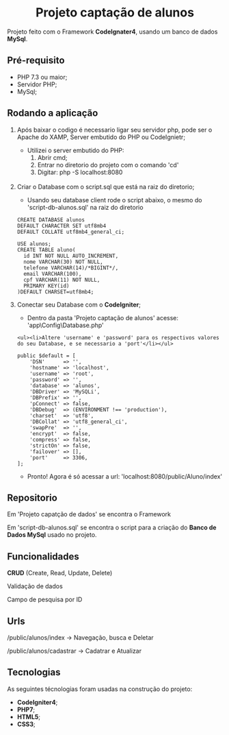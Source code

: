<h1 Align='center'>Projeto captação de alunos</h1>
  <p> Projeto feito com o Framework <strong>CodeIgnater4</strong>, usando um banco de dados <strong>MySql</strong>.</p>

<h2>Pré-requisito</h2>

<ul>
  <li>PHP 7.3 ou maior;</li>
  <li>Servidor PHP;</li>
  <li>MySql;</li>
</ul>

<h2>Rodando a aplicação</h2>

<ol>
  <li>Após baixar o codigo é necessario ligar seu servidor php, pode ser o Apache do XAMP, Server embutido do PHP ou CodeIgnietr;</li>
    <ul><li>Utilizei o server embutido do PHP:
      <ol>
        <li>Abrir cmd;</li>
        <li>Entrar no diretorio do projeto com o comando 'cd'</li>
        <li>Digitar: php -S localhost:8080</li>
      </ol>
    </ul>
  <br>
  <li>Criar o Database com o script.sql que está na raiz do diretorio;</li>
    <ul><li>Usando seu database client rode o script abaixo, o mesmo do 'script-db-alunos.sql' na raiz do diretorio</li></ul>
   
  
    CREATE DATABASE alunos
    DEFAULT CHARACTER SET utf8mb4
    DEFAULT COLLATE utf8mb4_general_ci;

    USE alunos;
    CREATE TABLE aluno(
      id INT NOT NULL AUTO_INCREMENT,
      nome VARCHAR(30) NOT NULL,
      telefone VARCHAR(14)/*BIGINT*/,
      email VARCHAR(100),
      cpf VARCHAR(11) NOT NULL,
      PRIMARY KEY(id)
    )DEFAULT CHARSET=utf8mb4;
 
  <li>Conectar seu Database com o <strong>CodeIgniter</strong>;</li>
    <ul><li>Dentro da pasta 'Projeto captação de alunos' acesse: 'app\Config\Database.php'</li></ul>
  
    <ul><li>Altere 'username' e 'password' para os respectivos valores do seu Database, e se necessario a 'port'</li></ul>
 
    public $default = [
        'DSN'      => '',
        'hostname' => 'localhost',
        'username' => 'root',
        'password' => '',
        'database' => 'alunos',
        'DBDriver' => 'MySQLi',
        'DBPrefix' => '',
        'pConnect' => false,
        'DBDebug'  => (ENVIRONMENT !== 'production'),
        'charset'  => 'utf8',
        'DBCollat' => 'utf8_general_ci',
        'swapPre'  => '',
        'encrypt'  => false,
        'compress' => false,
        'strictOn' => false,
        'failover' => [],
        'port'     => 3306,
    ];
  
<ul><li>Pronto! Agora é só acessar a url: 'localhost:8080/public/Aluno/index'</li></ul>
</ol>

<h2>Repositorio</h2>

  <p>Em 'Projeto capatção de dados' se encontra o Framework</p>
  <p>Em 'script-db-alunos.sql' se encontra o script para a criação do <strong>Banco de Dados MySql</strong> usado no projeto.</p>
<h2>Funcionalidades</h2>

  <p><strong>CRUD</strong> (Create, Read, Update, Delete)</p>
  <p>Validação de dados</p>
  <p>Campo de pesquisa por ID</p>
  
<h2>Urls</h2>
<p>/public/alunos/index -> Navegação, busca e Deletar</p>
<p>/public/alunos/cadastrar -> Cadatrar e Atualizar</p>

<h2>Tecnologias</h2>
<p>As seguintes técnologias foram usadas na construção do projeto:</p>
<ul>
  <li><strong>CodeIgniter4</strong>;</li>
  <li><strong>PHP7</strong>;</li>
  <li><strong>HTML5</strong>;</li>
  <li><strong>CSS3</strong>;</li>
</ul>
